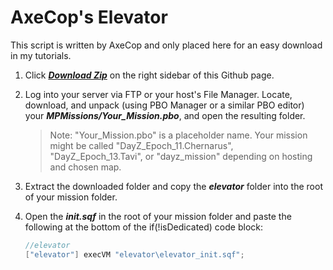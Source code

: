AxeCop's Elevator
==========

This script is written by AxeCop and only placed here for an easy download in my tutorials.

1. Click ***[Download Zip](https://github.com/noxsicarius/DayZ-Epoch-Elevator/archive/master.zip)*** on the right sidebar of this Github page.
1. Log into your server via FTP or your host's File Manager. Locate, download, and unpack (using PBO Manager or a similar PBO editor) your ***MPMissions/Your_Mission.pbo***, and open the resulting folder.
 
	> Note: "Your_Mission.pbo" is a placeholder name. Your mission might be called "DayZ_Epoch_11.Chernarus", "DayZ_Epoch_13.Tavi", or "dayz_mission" depending on hosting and chosen map.

1. Extract the downloaded folder and copy the ***elevator*** folder into the root of your mission folder.
1. Open the ***init.sqf*** in the root of your mission folder and paste the following at the bottom of the if(!isDedicated) code block:

	~~~~java
	//elevator
	["elevator"] execVM "elevator\elevator_init.sqf";
	~~~~
